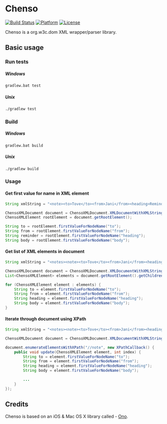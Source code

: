 Chenso
======

[![Build Status](https://travis-ci.org/sangar/Chenso.svg?branch=master)](https://travis-ci.org/sangar/Chenso) [![Platform](http://img.shields.io/badge/platform-java%7Candroid-lightgrey.svg)](https://github.com/JavaNetworking/JavaNetworking) [![License](http://img.shields.io/badge/license-MIT-red.svg)](http://opensource.org/licenses/MIT)

Chenso is a org.w3c.dom XML wrapper/parser library.

## Basic usage

### Run tests

##### Windows
```cmd
gradlew.bat test
```

##### Unix
```bash
./gradlew test
```

### Build

##### Windows
```cmd
gradlew.bat build
```

##### Unix
```bash
./gradlew build
```

### Usage

#### Get first value for name in XML element
```java
String xmlString = "<note><to>Tove</to><from>Jani</from><heading>Reminder</heading><body>Don't forget me this weekend!</body></note>";

ChensoXMLDocument document = ChensoXMLDocument.XMLDocumentWithXMLString(xmlString);
ChensoXMLElement rootElement = document.getRootElement();

String to = rootElement.firstValueForNodeName("to");
String from = rootElement.firstValueForNodeName("from");
String reminder = rootElement.firstValueForNodeName("heading");
String body = rootElement.firstValueForNodeName("body");

```

#### Get list of XML elements in document
```java
String xmlString = "<notes><note><to>Tove</to><from>Jani</from><heading>Reminder</heading><body>Don't forget me this weekend!</body></note><note><to>Jani</to><from>Tove</from><heading>Reminder</heading><body>Don't forget me either!</body></note></notes>";

ChensoXMLDocument document = ChensoXMLDocument.XMLDocumentWithXMLString(xmlString);
List<ChensoXMLElement> elements = document.getRootElement().getChildren();

for (ChensoXMLElement element : elements) {
	String to = element.firstValueForNodeName("to");
	String from = element.firstValueForNodeName("from");
	String heading = element.firstValueForNodeName("heading");
	String body = element.firstValueForNodeName("body");
}
```

#### Iterate through document using XPath
```java
String xmlString = "<notes><note><to>Tove</to><from>Jani</from><heading>Reminder</heading><body>Don't forget me this weekend!</body></note><note><to>Jani</to><from>Tove</from><heading>Reminder</heading><body>Don't forget me either!</body></note></notes>";

ChensoXMLDocument document = ChensoXMLDocument.XMLDocumentWithXMLString(xmlString);

document.enumerateElementsWithXPath("//note", new XPathCallback() {
	public void update(ChensoXMLElement element, int index) {
		String to = element.firstValueForNodeName("to");
		String from = element.firstValueForNodeName("from");
		String heading = element.firstValueForNodeName("heading");
		String body = element.firstValueForNodeName("body");

		...
	}
});
```

## Credits

Chenso is based on an iOS & Mac OS X library called - [Ono](https://github.com/mattt/Ono).
